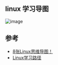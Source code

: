 
## linux 学习导图

![image](http://mmbiz.qpic.cn/mmbiz/vqlbVFl5Jn2j13gYZLz9hcDSO76bTzwwrN21DoXMoqVbIb6Jic5MH4DBmibEIibKVV0Pp7eYdxGNSI07SiaCH8XJKA/640?tp=webp&wxfrom=5&wx_lazy=1)

## 参考

* [8张Linux思维导图！](http://mp.weixin.qq.com/s/21R9vRqC42Ayd_lH0a8hng)
* [Linux学习路径](http://www.jianshu.com/p/210d62f824ae)
